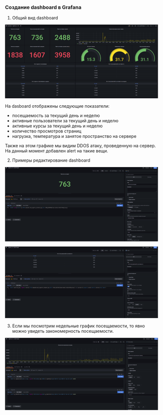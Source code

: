 ### Создание dashboard в Grafana

1. Общий вид dashboard

![](../img/2022-12-14_20-20-00.png)

На dasboard отображены следующие показатели:
- посещаемость за текущий день и неделю
- активные пользователи за текущий день и неделю
- активные курсы за текущий день и неделю
- количество просмотров страниц
- нагрузка, температура и занятое пространство на сервере

Также на этом графике мы видим DDOS атаку, проведенную на сервер. На данный момент добавлен alert на такие вещи.

2. Примеры редактирование dashboard

![](../img/2022-12-14_20-20-22.png)

![](../img/2022-12-14_20-20-41.png)

3. Если мы посмотрим недельные график посещаемости, то явно можно увидеть закономерность посещаемости.

![](../img/2022-12-14_20-21-23.png)